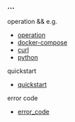 ### ...

operation && e.g.
* [operation](./guide/zh-CN/operation-guide/operation.md)
* [docker-compose](./guide/zh-CN/operation-guide/docker-compose.md)
* [curl](./guide/zh-CN/operation-guide/curl.md)
* [python](./guide/zh-CN/operation-guide/python.md)

quickstart
* [quickstart](./guide/zh-CN/quickstart/quickstart.md)

error code
* [error_code](./guide/zh-CN/error_code_generated.md)